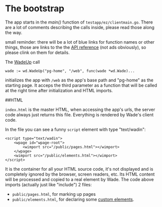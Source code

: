# The bootstrap

The app starts in the *main()* function of `testapp/ez/clientmain.go`. There are a lot of comments describing the calls inside, please read those along the way.


small reminder: there will be a lot of blue links for function names or other things, those are links to the the [API reference](http://godoc.org/github.com/phaikawl/wade) (not ads obviously), so please clink on them for details.

The [WadeUp](http://godoc.org/github.com/phaikawl/wade#WadeUp) call

    wade := wd.WadeUp("pg-home", "/web", func(wade *wd.Wade)...
initializes the app with `/web` as the app's base path and "pg-home" as the starting page. It acceps the third parameter as a function that will be called at the right time after initialization and HTML imports.

##HTML

`index.html` is the master HTML, when accessing the app's urls, the server code always just returns this file. Everything is rendered by Wade's client code.

In the file you can see a funny `script` element with type "text/wadin":

    <script type="text/wadin">
		<wpage id="wpage-root">
    		<wimport src="/public/pages.html"></wimport>
		</wpage>
		<wimport src="/public/elements.html"></wimport>
	</script>
It is the container for all your HTML source code, it's not displayed and is completely ignored by the browser, screen readers, etc. Its HTML content will be processed and copied to a real element by Wade. The code above imports (actually just like "include") 2 files:
* `public/pages.html`, for marking up pages
* `public/elements.html`, for declaring some [custom elements]().

